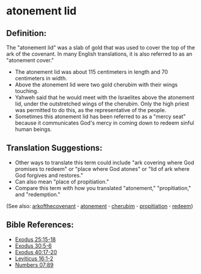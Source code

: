 # atonement lid #

## Definition: ##

The "atonement lid" was a slab of gold that was used to cover the top of the ark of the covenant. In many English translations, it is also referred to as an "atonement cover."

* The atonement lid was about 115 centimeters in length and 70 centimeters in width.
* Above the atonement lid were two gold cherubim with their wings touching.
* Yahweh said that he would meet with the Israelites above the atonement lid, under the outstretched wings of the cherubim. Only the high priest was permitted to do this, as the representative of the people.
* Sometimes this atonement lid has been referred to as a "mercy seat" because it communicates God's mercy in coming down to redeem sinful human beings.

## Translation Suggestions: ##

* Other ways to translate this term could include "ark covering where God promises to redeem" or "place where God atones" or "lid of ark where God forgives and restores."
* Can also mean "place of propitiation."
* Compare this term with how you translated "atonement," "propitiation," and "redemption."

(See also: [arkofthecovenant](../other/arkofthecovenant.md) **·** [atonement](../kt/atonement.md) **·** [cherubim](../other/cherubim.md) **·** [propitiation](../kt/propitiation.md) **·** [redeem](../kt/redeem.md))

## Bible References: ##

* [Exodus 25:15-18](https://door43.org/en/bible/notes/exo/25/15)
* [Exodus 30:5-6](https://door43.org/en/bible/notes/exo/30/05)
* [Exodus 40:17-20](https://door43.org/en/bible/notes/exo/40/17)
* [Leviticus 16:1-2](https://door43.org/en/bible/notes/lev/16/01)
* [Numbers 07:89](https://door43.org/en/bible/notes/num/07/89)

